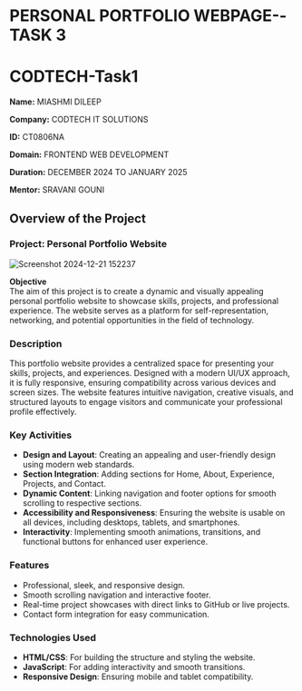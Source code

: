# PERSONAL PORTFOLIO WEBPAGE--TASK 3

# CODTECH-Task1

**Name:**   MIASHMI DILEEP

**Company:** CODTECH IT SOLUTIONS  

**ID:** CT0806NA

**Domain:** FRONTEND WEB DEVELOPMENT

**Duration:** DECEMBER 2024 TO JANUARY 2025

**Mentor:** SRAVANI GOUNI

## **Overview of the Project**  

### **Project:** Personal Portfolio Website  
![Screenshot 2024-12-21 152237](https://github.com/user-attachments/assets/49d957a1-d330-4340-8cbc-64b17dd6fb03)

**Objective**  
The aim of this project is to create a dynamic and visually appealing personal portfolio website to showcase skills, projects, and professional experience. The website serves as a platform for self-representation, networking, and potential opportunities in the field of technology.  

### **Description**  
This portfolio website provides a centralized space for presenting your skills, projects, and experiences. Designed with a modern UI/UX approach, it is fully responsive, ensuring compatibility across various devices and screen sizes. The website features intuitive navigation, creative visuals, and structured layouts to engage visitors and communicate your professional profile effectively.  

### **Key Activities**  

- **Design and Layout**: Creating an appealing and user-friendly design using modern web standards.  
- **Section Integration**: Adding sections for Home, About, Experience, Projects, and Contact.  
- **Dynamic Content**: Linking navigation and footer options for smooth scrolling to respective sections.  
- **Accessibility and Responsiveness**: Ensuring the website is usable on all devices, including desktops, tablets, and smartphones.  
- **Interactivity**: Implementing smooth animations, transitions, and functional buttons for enhanced user experience.  

### **Features**  

- Professional, sleek, and responsive design.  
- Smooth scrolling navigation and interactive footer.  
- Real-time project showcases with direct links to GitHub or live projects.  
- Contact form integration for easy communication.  

### **Technologies Used**  

- **HTML/CSS**: For building the structure and styling the website.  
- **JavaScript**: For adding interactivity and smooth transitions.  
- **Responsive Design**: Ensuring mobile and tablet compatibility.  

